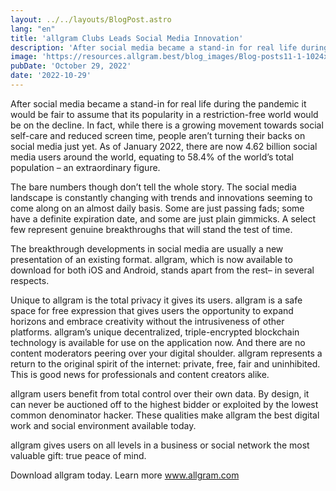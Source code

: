 ```yaml
---
layout: ../../layouts/BlogPost.astro
lang: "en"
title: 'allgram Clubs Leads Social Media Innovation'
description: 'After social media became a stand-in for real life during the pandemic it would be fair to assume that its popularity in a restriction-free world would be on the decline...'
image: 'https://resources.allgram.best/blog_images/Blog-posts11-1-1024x576.jpg'
pubDate: 'October 29, 2022'
date: '2022-10-29'
---
```

After social media became a stand-in for real life during the pandemic it would be fair to assume that its popularity in a restriction-free world would be on the decline. In fact, while there is a growing movement towards social self-care and reduced screen time, people aren’t turning their backs on social media just yet. As of January 2022, there are now 4.62 billion social media users around the world, equating to 58.4% of the world’s total population – an extraordinary figure.

The bare numbers though don’t tell the whole story. The social media landscape is constantly changing with trends and innovations seeming to come along on an almost daily basis. Some are just passing fads; some have a definite expiration date, and some are just plain gimmicks. A select few represent genuine breakthroughs that will stand the test of time.

The breakthrough developments in social media are usually a new presentation of an existing format. allgram, which is now available to download for both iOS and Android, stands apart from the rest– in several respects.

Unique to allgram is the total privacy it gives its users. allgram is a safe space for free expression that gives users the opportunity to expand horizons and embrace creativity without the intrusiveness of other platforms. allgram’s unique decentralized, triple-encrypted blockchain technology is available for use on the application now.  And there are no content moderators peering over your digital shoulder. allgram represents a return to the original spirit of the internet: private, free, fair and uninhibited. This is good news for professionals and content creators alike.

allgram users benefit from total control over their own data. By design, it can never be auctioned off to the highest bidder or exploited by the lowest common denominator hacker. These qualities make allgram the best digital work and social environment available today.

allgram gives users on all levels in a business or social network the most valuable gift: true peace of mind.

Download allgram today. Learn more www.allgram.com

